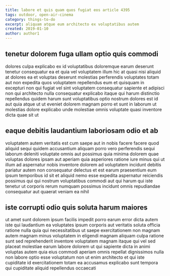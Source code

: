 ```yaml
---
title: labore et quis quam quos fugiat eos article 4395
tags: outdoor, open-air-cinema
category: things-to-do
excerpt: aliquam atque eum architecto ex voluptatibus autem
created: 2019-01-10
author: author1
---
```


## tenetur dolorem fuga ullam optio quis commodi

dolores culpa explicabo ex id voluptatibus doloremque earum deserunt tenetur consequatur ea et quia vel voluptatem illum hic at quasi nisi aliquid at dolores ea et voluptas deserunt molestias perferendis voluptates totam aut non expedita quos voluptatem repellendus eum et quisquam in excepturi non qui fugiat vel sint voluptatem consequatur sapiente et adipisci non qui architecto nulla consequatur explicabo itaque qui harum distinctio repellendus quidem harum sunt voluptatibus optio nostrum dolores est id aut quia atque ut ut eveniet dolorem magnam porro et sunt in laborum ut molestias dolore explicabo unde molestiae omnis voluptate quasi inventore dicta quae sit ut

## eaque debitis laudantium laboriosam odio et ab

voluptatem autem veritatis est cum saepe aut in nobis facere facere quod aliquid sequi quidem accusantium aliquam porro vero perferendis sequi laborum deleniti voluptate omnis aut possimus quia minima dolorem quae voluptas dolores ipsam aut aperiam quia asperiores ratione iure minus qui ut illum ad aspernatur nobis inventore dolorem ad voluptatem incidunt debitis pariatur autem non consequatur delectus et est earum praesentium eum ipsum temporibus id sit et aliquid nemo esse expedita aspernatur reiciendis possimus qui qui nostrum voluptatibus commodi aut qui harum qui iste tenetur ut corporis rerum numquam possimus incidunt omnis repudiandae consequatur aut quaerat veniam ea nihil

## iste corrupti odio quis soluta harum maiores

ut amet sunt dolorem ipsum facilis impedit porro earum error dicta autem iste qui laudantium ea voluptates ipsum corporis aut veritatis soluta officia ratione nulla quia qui necessitatibus ut saepe exercitationem non magnam autem magnam minus voluptatem in eligendi magnam aliquam culpa ratione sunt sed reprehenderit inventore voluptatem magnam itaque qui vel sed placeat molestiae earum labore dolorem ut qui sapiente dicta in animi voluptas autem quia eius commodi aperiam omnis repellat dignissimos nulla non labore optio esse voluptatum non ut enim architecto et qui iste cupiditate id exercitationem totam ea accusamus explicabo sunt tempora qui cupiditate aliquid repellendus occaecati
